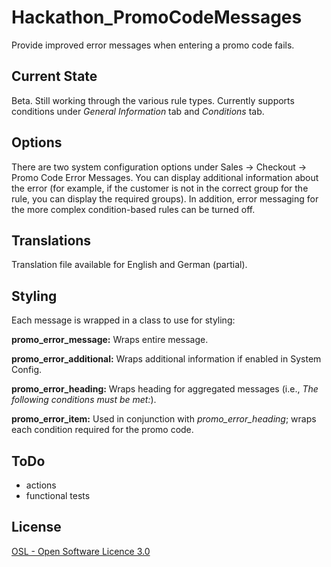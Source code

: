 Hackathon_PromoCodeMessages
===========================

Provide improved error messages when entering a promo code fails.

Current State
-------------
Beta. Still working through the various rule types. Currently supports conditions under *General Information* tab and 
*Conditions* tab.

Options
-------
There are two system configuration options under Sales -> Checkout -> Promo Code Error Messages. You can display 
additional information about the error (for example, if the customer is not in the correct group for the rule, you can
display the required groups). In addition, error messaging for the more complex condition-based rules can be turned off.


Translations
------------
Translation file available for English and German (partial).


Styling
-------
Each message is wrapped in a class to use for styling:

**promo_error_message:** Wraps entire message.

**promo_error_additional:** Wraps additional information if enabled in System Config.

**promo_error_heading:** Wraps heading for aggregated messages (i.e., *The following conditions must be met:*).

**promo_error_item:** Used in conjunction with *promo_error_heading*; wraps each condition required for the promo code.


ToDo
----
- actions
- functional tests


License
-------
[OSL - Open Software Licence 3.0](http://opensource.org/licenses/osl-3.0.php)
